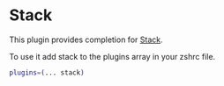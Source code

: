# Stack

This plugin provides completion for [Stack](https://haskellstack.org).

To use it add stack to the plugins array in your zshrc file.

```bash
plugins=(... stack)
```
